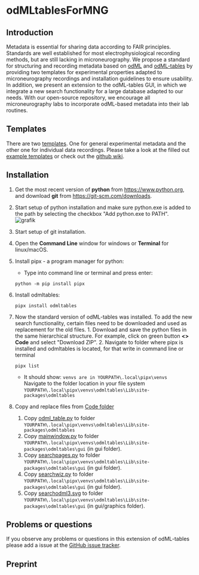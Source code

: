 # odMLtablesForMNG

## Introduction
Metadata is essential for sharing data according to FAIR principles. Standards are well established for most electrophysiological recording methods, but are still lacking in microneurography. We propose a standard for structuring and recording metadata based on [odML](http://g-node.github.io/python-odml/) and [odML-tables](https://github.com/INM-6/python-odmltables) by providing two templates for experimental properties adapted to microneurography recordings and installation guidelines to ensure usability. In addition, we present an extension to the odML-tables GUI, in which we integrate a new search functionality for a large database adapted to our needs. With our open-source repository, we encourage all microneurography labs to incorporate odML-based metadata into their lab routines. 

## Templates
There are two [templates](https://github.com/Digital-C-Fiber/odMLtablesForMNG/tree/master/Templates). One for general experimental metadata and the other one for individual data recordings. Please take a look at the filled out [example templates](https://github.com/Digital-C-Fiber/odMLtablesForMNG) or check out the [github wiki](https://github.com/Digital-C-Fiber/odMLtablesForMNG).

## Installation 
1. Get the most recent version of **python** from https://www.python.org, and download **git** from https://git-scm.com/downloads. 
2. Start setup of python installation and make sure python.exe is added to the path by selecting the checkbox "Add python.exe to PATH". <br>
![grafik](https://user-images.githubusercontent.com/14880611/210798277-42707e62-6e82-4cf4-8aea-6b5271094b7a.png)
3. Start setup of git installation. 

4. Open the **Command Line** window for windows or **Terminal** for linux/macOS.

5. Install pipx - a program manager for python:
	- Type into command line or terminal and press enter:
	```console
	python -m pip install pipx
	```
4. Install odmltables:
	```console
	pipx install odmltables
	```
5. Now the standard version of odML-tables was installed. To add the new search functionality, certain files need to be downloaded and used as replacement for the old files. 
        1. Download and save the python files in the same hierarchical structure. For example, click on green button **<> Code** and select "Download ZIP".
	2. Navigate to folder where pipx is installed and odmltables is located, for that write in command line or terminal
	```console
	pipx list
	```
	- It should show: <code>venvs are in YOURPATH\\.local\pipx\venvs</code> <br>
	Navigate to the folder location in your file system <br>
	<code>YOURPATH\\.local\pipx\venvs\odmltables\Lib\site-packages\odmltables</code>
6. Copy and replace files from [Code folder](https://github.com/Digital-C-Fiber/odMLtablesForMNG/tree/master/code)
	1. Copy [odml_table.py](https://github.com/Digital-C-Fiber/odMLtablesForMNG/tree/master/code/odml_table.py) to folder <code>YOURPATH\\.local\pipx\venvs\odmltables\Lib\site-packages\odmltables</code>
	2. Copy [mainwindow.py](https://github.com/Digital-C-Fiber/odMLtablesForMNG/tree/master/code/gui/mainwindow.py) to folder <code>YOURPATH\\.local\pipx\venvs\odmltables\Lib\site-packages\odmltables\gui</code> (in gui folder).
	3. Copy [searchpages.py](https://github.com/Digital-C-Fiber/odMLtablesForMNG/tree/master/code/gui/searchpages.py) to folder <code>YOURPATH\\.local\pipx\venvs\odmltables\Lib\site-packages\odmltables\gui</code> (in gui folder).
	4. Copy [searchwiz.py](https://github.com/Digital-C-Fiber/odMLtablesForMNG/tree/master/code/gui/searchwiz.py) to folder <code>YOURPATH\\.local\pipx\venvs\odmltables\Lib\site-packages\odmltables\gui</code> (in gui folder).
	5. Copy [searchodml3.svg](https://github.com/Digital-C-Fiber/odMLtablesForMNG/tree/master/code/gui/graphics/searchodml3.svg) to folder <code>YOURPATH\\.local\pipx\venvs\odmltables\Lib\site-packages\odmltables\gui</code> (in gui/graphics folder).
	
	
## Problems or questions
If you observe any problems or questions in this extension of odML-tables please add a issue at the [GitHub issue tracker](https://github.com/Digital-C-Fiber/odMLtablesForMNG/issues).


## Preprint
